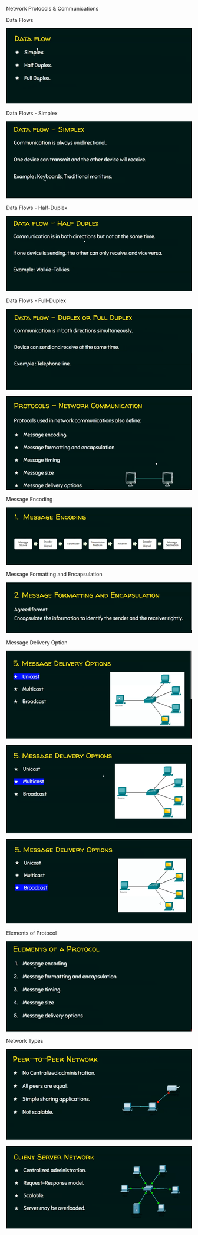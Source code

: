 Network Protocols & Communications

Data Flows

![img.png](img.png)

Data Flows - Simplex 

![img_1.png](img_1.png)

Data Flows - Half-Duplex

![img_2.png](img_2.png)

Data Flows - Full-Duplex

![img_3.png](img_3.png)

![img_4.png](img_4.png)

Message Encoding

![img_5.png](img_5.png)

Message Formatting and Encapsulation

![img_6.png](img_6.png)

Message Delivery Option

![img_7.png](img_7.png)

![img_8.png](img_8.png)

![img_9.png](img_9.png)

Elements of Protocol

![img_10.png](img_10.png)

Network Types

![img_11.png](img_11.png)

![img_12.png](img_12.png)










































